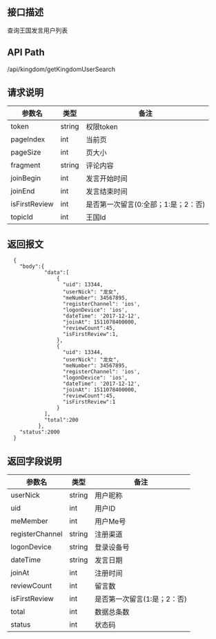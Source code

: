 ## 接口描述
查询王国发言用户列表
## API Path
/api/kingdom/getKingdomUserSearch
## 请求说明
|参数名    |类型    |备注             |
|--------- |--------|-----------------|
|token     |string  |权限token        |
|pageIndex |int     |当前页           |
|pageSize  |int     |页大小           |
|fragment  |string  |评论内容         |
|joinBegin |int     |发言开始时间     |
|joinEnd   |int     |发言结束时间     |
|isFirstReview|int  |是否第一次留言(0:全部；1:是；2：否) |
|topicId|int  |王国Id |
## 返回报文
```
  {
    "body":{
            "data":[
                {
                  "uid": 13344,
                  "userNick": "龙女",
                  "meNumber": 34567895,
                  "registerChannel": 'ios',
                  "logonDevice": 'ios',
                  "dateTime": '2017-12-12',
                  "joinAt": 1511078400000,
                  "reviewCount":45,
                  "isFirstReview":1,
                },
                {
                  "uid": 13344,
                  "userNick": "龙女",
                  "meNumber": 34567895,
                  "registerChannel": 'ios',
                  "logonDevice": 'ios',
                  "dateTime": '2017-12-12',
                  "joinAt": 1511078400000,
                  "reviewCount":45,
                  "isFirstReview":1
                }
            ],
            "total":200
          },
    "status":2000
  }
```
## 返回字段说明
|参数名   |类型    |备注             |
|---------|--------|-----------------|
|userNick |string  |用户昵称         |
|uid      |int     |用户ID           |
|meMember |int     |用户Me号         |
|registerChannel |string  |注册渠道         |
|logonDevice |string  |登录设备号         |
|dateTime |string  |发言日期        |
|joinAt   |int     |注册时间         |
|reviewCount| int  |留言数           |
|isFirstReview     |int     |是否第一次留言(1:是；2：否) |
|total    |int     |数据总条数       |
|status   |int     |状态码           |